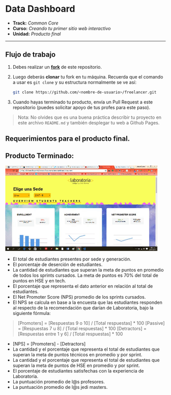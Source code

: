 # Data Dashboard

* **Track:** _Common Core_
* **Curso:** _Creando tu primer sitio web interactivo_
* **Unidad:** _Producto final_

***

## Flujo de trabajo

1. Debes realizar un [**fork**](https://gist.github.com/ivandevp/1de47ae69a5e139a6622d78c882e1f74)
   de este repositorio.

2. Luego deberás **clonar** tu fork en tu máquina. Recuerda que el comando a usar
   es `git clone` y su estructura normalmente se ve así:

   ```bash
   git clone https://github.com/<nombre-de-usuario>/freelancer.git
   ```

3. Cuando hayas terminado tu producto, envía un Pull Request a este repositorio
   (puedes solicitar apoyo de tus profes para este paso).

> Nota: No olvides que es una buena práctica describir tu proyecto en este
> archivo `README.md` y también desplegar tu web a Github Pages.  


Requerimientos para el producto final.
--------------------------------------

## Producto Terminado:
![](assets/images/data2.gif)
* El total de estudiantes presentes por sede y generación.  
* El porcentaje de deserción de estudiantes.  
* La cantidad de estudiantes que superan la meta de puntos en promedio de todos los sprints cursados. La meta de puntos es 70% del total de puntos en HSE y en tech.  
* El porcentaje que representa el dato anterior en relación al total de estudiantes.  
* El Net Promoter Score (NPS) promedio de los sprints cursados. 
* El NPS se calcula en base a la encuesta que las estudiantes responden al respecto de la recomendación que darían de Laboratoria, bajo la siguiente fórmula:  

> [Promoters] = [Respuestas 9 o 10] / [Total respuestas] * 100
> [Passive] = [Respuestas 7 u 8] / [Total respuestas] * 100
> [Detractors] = [Respuestas entre 1 y 6] / [Total respuestas] * 100

* [NPS] = [Promoters] - [Detractors]  
* La cantidad y el porcentaje que representa el total de estudiantes que superan la meta de puntos técnicos en promedio y por sprint.  
* La cantidad y el porcentaje que representa el total de estudiantes que superan la meta de puntos de HSE en promedio y por sprint.   
* El porcentaje de estudiantes satisfechas con la experiencia de Laboratoria.  
* La puntuación promedio de l@s profesores.  
* La puntuación promedio de l@s jedi masters.  